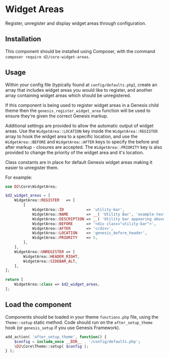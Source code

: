 # Widget Areas

Register, unregister and display widget areas through configuration.

## Installation

This component should be installed using Composer, with the command `composer require d2/core-widget-areas`.

## Usage

Within your config file (typically found at `config/defaults.php`), create an array that includes widget areas you would like to register, and another array containing widget areas which should be unregistered. 

If this component is being used to register widget areas in a Genesis child theme then the `genesis_register_widget_area` function will be used to ensure they're given the correct Genesis markup.

Additional settings are provided to allow the automatic output of widget areas. Use the `WidgetArea::LOCATION` key inside the `WidgetArea::REGISTER` array to hook the widget area to a specific location, and use the `WidgetArea::BEFORE` and `WidgetArea::AFTER` keys to specify the before and after markup - closures are accepted. The `WidgetArea::PRIORITY` key is also provided to change the priority of the widget area and it's location.

Class constants are in place for default Genesis widget areas making it easier to unregister them.

For example:

```php
use D2\Core\WidgetArea;

$d2_widget_areas = [
    WidgetArea::REGISTER   => [
        [
            WidgetArea::ID          => 'utility-bar',
            WidgetArea::NAME        => __( 'Utility Bar', 'example-textdomain' ),
            WidgetArea::DESCRIPTION => __( 'Utility bar appearing above the site header.', 'example-textdomain' ),
            WidgetArea::BEFORE      => '<div class="utility-bar">',
            WidgetArea::AFTER       => '</div>',
            WidgetArea::LOCATION    => 'genesis_before_header',
            WidgetArea::PRIORITY    => 5,
        ],
    ],
    WidgetArea::UNREGISTER => [
        WidgetArea::HEADER_RIGHT,
        WidgetArea::SIDEBAR_ALT,
    ],
];

return [
    WidgetArea::class => $d2_widget_areas,
];
 ```

## Load the component

Components should be loaded in your theme `functions.php` file, using the `Theme::setup` static method. Code should run on the `after_setup_theme` hook (or `genesis_setup` if you use Genesis Framework).

```php
add_action( 'after_setup_theme', function() {
    $config = include_once __DIR__ . '/config/defaults.php';
    \D2\Core\Theme::setup( $config );
} );
```
